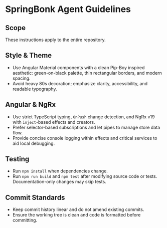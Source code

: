 # SpringBonk Agent Guidelines

## Scope
These instructions apply to the entire repository.

## Style & Theme
- Use Angular Material components with a clean Pip-Boy inspired aesthetic: green-on-black palette, thin rectangular borders, and modern spacing.
- Avoid heavy 80s decoration; emphasize clarity, accessibility, and readable typography.

## Angular & NgRx
- Use strict TypeScript typing, `OnPush` change detection, and NgRx v19 with `inject`-based effects and creators.
- Prefer selector-based subscriptions and let pipes to manage store data flow.
- Provide concise console logging within effects and critical services to aid local debugging.

## Testing
- Run `npm install` when dependencies change.
- Run `npm run build` and `npm test` after modifying source code or tests. Documentation-only changes may skip tests.

## Commit Standards
- Keep commit history linear and do not amend existing commits.
- Ensure the working tree is clean and code is formatted before committing.
